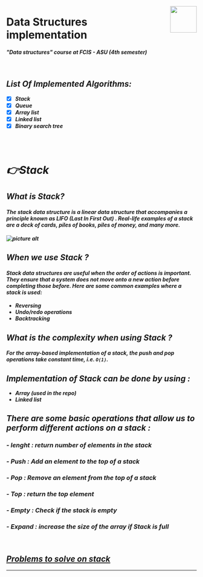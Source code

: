 <p><img align="right" src="https://upload.wikimedia.org/wikipedia/commons/1/18/ISO_C%2B%2B_Logo.svg" width="70" /></a></p>
<div align=left>
<h1>
  Data Structures implementation 
</h1>
 <h5>
    "Data structures" course at FCIS - ASU 
        (4th semester)
<div>
<br>
<br>


## **List Of Implemented Algorithms:**
- [x] Stack
- [x] Queue
- [x] Array list
- [x] Linked list
- [x] Binary search tree

<br>
<br>

# **👉Stack**

## **What is Stack?**
#### The stack data structure is a linear data structure that accompanies a principle known as **LIFO (Last In First Out)** . Real-life examples of a stack are a deck of cards, piles of books, piles of money, and many more.

![picture alt](https://cdn.programiz.com/sites/tutorial2program/files/stack.png "create new connection")


## **When we use Stack ?**
#### Stack data structures are useful when the order of actions is important. They ensure that a system does not move onto a new action before completing those before. Here are some common examples where a stack is used: 
 - Reversing
 - Undo/redo operations
 - Backtracking

## **What is the complexity when using Stack ?**
#### For the array-based implementation of a stack, the push and pop operations take constant time, i.e. `O(1)`.

## **Implementation of Stack can be done by using :**
- Array (used in the repo)
- Linked list

## **There are some basic operations that allow us to perform different actions on a stack :**
### - lenght : return number of elements in the stack
### - Push : Add an element to the top of a stack
### - Pop : Remove an element from the top of a stack
### - Top : return the top element
### - Empty : Check if the stack is empty
### - Expand : increase the size of the array if Stack is full

<br>

## [Problems to solve on stack](https://www.w3resource.com/cpp-exercises/stack/index.php)

--------
